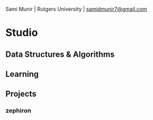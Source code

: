 Sami Munir | Rutgers University | samidmunir7@gmail.com

# Studio

## Data Structures & Algorithms

## Learning

## Projects

### zephiron
